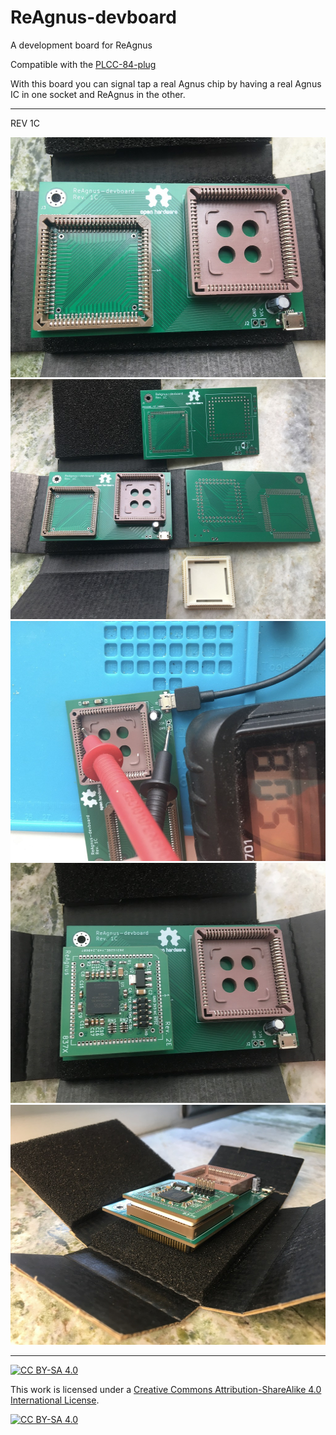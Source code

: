 # ReAgnus-devboard
A development board for ReAgnus<br />

Compatible with the [PLCC-84-plug](https://github.com/jbilander/PLCC-84-plug)

With this board you can signal tap a real Agnus chip by having a real Agnus IC in one socket and ReAgnus in the other.

***

REV 1C


<a href="images/ReAgnus-devboard_pic1.jpg">
<img src="images/ReAgnus-devboard_pic1.jpg" width="512" height="384">
</a>
<br />
<a href="images/ReAgnus-devboard_pic2.jpg">
<img src="images/ReAgnus-devboard_pic2.jpg" width="512" height="384">
</a>
<br />
<a href="images/ReAgnus-devboard_pic3.jpg">
<img src="images/ReAgnus-devboard_pic3.jpg" width="512" height="384">
</a>
<br />
<a href="images/ReAgnus-devboard_pic4.jpg">
<img src="images/ReAgnus-devboard_pic4.jpg" width="512" height="384">
</a>
<br />
<a href="images/ReAgnus-devboard_pic5.jpg">
<img src="images/ReAgnus-devboard_pic5.jpg" width="512" height="384">
</a>

***

[![CC BY-SA 4.0][cc-by-sa-shield]][cc-by-sa]

This work is licensed under a
[Creative Commons Attribution-ShareAlike 4.0 International License][cc-by-sa].

[![CC BY-SA 4.0][cc-by-sa-image]][cc-by-sa]

[cc-by-sa]: http://creativecommons.org/licenses/by-sa/4.0/
[cc-by-sa-image]: https://licensebuttons.net/l/by-sa/4.0/88x31.png
[cc-by-sa-shield]: https://img.shields.io/badge/License-CC%20BY--SA%204.0-lightgrey.svg
